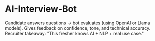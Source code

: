 # AI-Interview-Bot
Candidate answers questions → bot evaluates (using OpenAI or Llama models).  Gives feedback on confidence, tone, and technical accuracy.  Recruiter takeaway: "This fresher knows AI + NLP + real use case."
